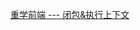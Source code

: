 [重学前端 --- 闭包&执行上下文](https://blog.junfeng530.xyz/docs/%E8%BF%9B%E9%98%B6%E5%AD%A6%E4%B9%A0/%E9%87%8D%E5%AD%A6%E5%89%8D%E7%AB%AF/js_closure.html)


